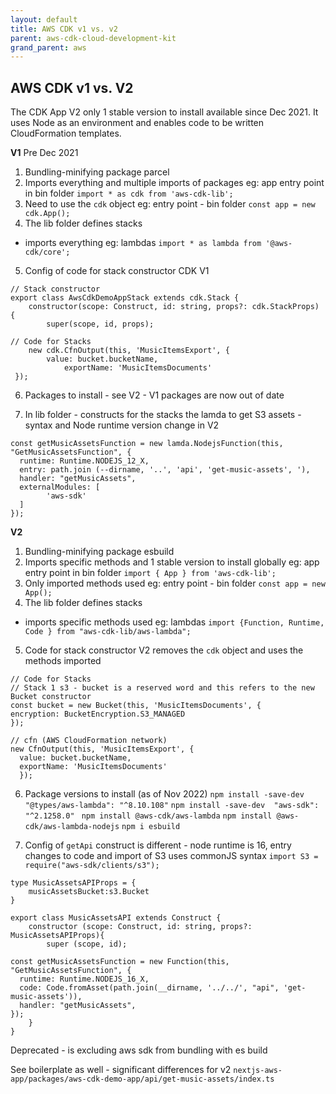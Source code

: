 ```yaml
---
layout: default
title: AWS CDK v1 vs. v2
parent: aws-cdk-cloud-development-kit
grand_parent: aws
---
```


## AWS CDK v1 vs. V2

The CDK App V2 only 1 stable version to install available since Dec 2021. It uses Node as an environment and enables code to be written CloudFormation templates.

**V1**
Pre Dec 2021

1.  Bundling-minifying package parcel
2.  Imports everything and multiple imports of packages
    eg: app entry point in bin folder
    `import * as cdk from 'aws-cdk-lib';`
3.  Need to use the `cdk` object
    eg: entry point - bin folder
    `const app = new cdk.App();`
4.  The lib folder defines stacks

- imports everything
  eg: lambdas
  `import * as lambda from '@aws-cdk/core';`

5. Config of code for stack constructor CDK V1

```
// Stack constructor
export class AwsCdkDemoAppStack extends cdk.Stack {
    constructor(scope: Construct, id: string, props?: cdk.StackProps) {
        super(scope, id, props);

// Code for Stacks
    new cdk.CfnOutput(this, 'MusicItemsExport', {
        value: bucket.bucketName,
            exportName: 'MusicItemsDocuments'
 });
```

6. Packages to install - see V2 - V1 packages are now out of date

7. In lib folder - constructs for the stacks the lamda to get S3 assets - syntax and Node runtime version change in V2

```
const getMusicAssetsFunction = new lamda.NodejsFunction(this, "GetMusicAssetsFunction", {
  runtime: Runtime.NODEJS_12_X,
  entry: path.join (--dirname, '..', 'api', 'get-music-assets', '),
  handler: "getMusicAssets",
  externalModules: [
        'aws-sdk'
  ]
});
```

**V2**

1. Bundling-minifying package esbuild
2. Imports specific methods and 1 stable version to install globally
   eg: app entry point in bin folder
   `import { App } from 'aws-cdk-lib';`
3. Only imported methods used
   eg: entry point - bin folder
   `const app = new App();`
4. The lib folder defines stacks

- imports specific methods used
  eg: lambdas
  `import {Function, Runtime, Code } from "aws-cdk-lib/aws-lambda";`

5. Code for stack constructor V2 removes the `cdk` object and uses the methods imported

```
// Code for Stacks
// Stack 1 s3 - bucket is a reserved word and this refers to the new Bucket constructor
const bucket = new Bucket(this, 'MusicItemsDocuments', {
encryption: BucketEncryption.S3_MANAGED
});

// cfn (AWS CloudFormation network)
new CfnOutput(this, 'MusicItemsExport', {
  value: bucket.bucketName,
  exportName: 'MusicItemsDocuments'
  });
```

6. Package versions to install (as of Nov 2022)
   `npm install -save-dev "@types/aws-lambda": "^8.10.108"`
   `npm install -save-dev  "aws-sdk": "^2.1258.0" `
   `npm install @aws-cdk/aws-lambda`
   `npm install @aws-cdk/aws-lambda-nodejs`
   `npm i esbuild`

7. Config of `getApi` construct is different - node runtime is 16, entry changes to code and import of S3 uses commonJS syntax `import S3 = require("aws-sdk/clients/s3"); `

```
type MusicAssetsAPIProps = {
    musicAssetsBucket:s3.Bucket
}

export class MusicAssetsAPI extends Construct {
    constructor (scope: Construct, id: string, props?: MusicAssetsAPIProps){
        super (scope, id);

const getMusicAssetsFunction = new Function(this, "GetMusicAssetsFunction", {
  runtime: Runtime.NODEJS_16_X,
  code: Code.fromAsset(path.join(__dirname, '../../', "api", 'get-music-assets')),
  handler: "getMusicAssets",
});
    }
}
```

Deprecated - is excluding aws sdk from bundling with es build

See boilerplate as well - significant differences for v2
`nextjs-aws-app/packages/aws-cdk-demo-app/api/get-music-assets/index.ts`
